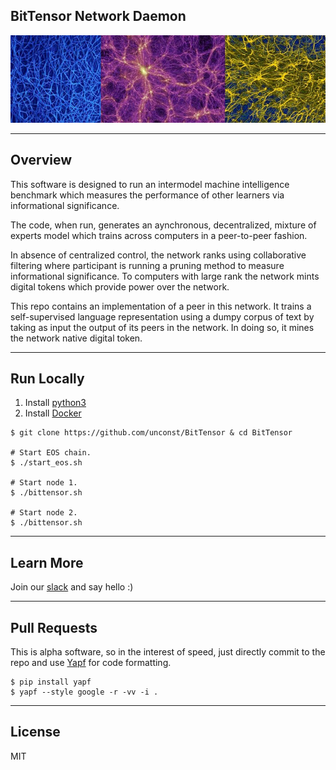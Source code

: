 ## BitTensor Network Daemon

<img src="assets/mycellium.jpeg" width="1000" />

---

## Overview

This software is designed to run an intermodel machine intelligence benchmark which measures the performance of other learners via informational significance. 

The code, when run, generates an aynchronous, decentralized, mixture of experts model which trains across computers in a peer-to-peer fashion. 

In absence of centralized control, the network ranks using collaborative filtering where participant is running a pruning method to measure informational significance. To computers with large rank the network mints digital tokens which provide power over the network.

This repo contains an implementation of a peer in this network. It trains a self-supervised language representation using a dumpy corpus of text by taking as input the output of its peers in the network. In doing so, it mines the network native digital token.

---
## Run Locally
1. Install [python3](https://realpython.com/installing-python/)
1. Install [Docker](https://docs.docker.com/install/)

```
$ git clone https://github.com/unconst/BitTensor & cd BitTensor

# Start EOS chain.
$ ./start_eos.sh  

# Start node 1.
$ ./bittensor.sh

# Start node 2.
$ ./bittensor.sh
```
---

## Learn More

Join our [slack](https://bittensor.slack.com/) and say hello :)

---

## Pull Requests

This is alpha software, so in the interest of speed, just directly commit to the repo and use [Yapf](https://github.com/google/yapf) for code formatting.
```
$ pip install yapf
$ yapf --style google -r -vv -i .
```

---

## License

MIT
